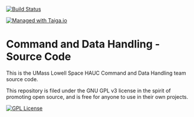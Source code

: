 [![Build Status](https://travis-ci.org/SpaceHAUC-Command-and-Data-Handling/cdh_main.svg?branch=feature%2Fdglasser%2F95_code_skeleton)](https://travis-ci.org/SpaceHAUC-Command-and-Data-Handling/cdh_main)

[![Managed with Taiga.io](https://taiga.io/media/support/attachments/article-22/banner-gh.png)](https://taiga.io "Managed with Taiga.io")


# Command and Data Handling - Source Code

This is the UMass Lowell Space HAUC Command and Data Handling team source code.

This repository is filed under the GNU GPL v3 license in the spirit of 
promoting open source, and is free for anyone to use in their own projects.

[![GPL License](http://darrienglasser.com/gpl-v3-logo.jpg)](http://www.gnu.org/licenses/gpl-3.0.en.html)
